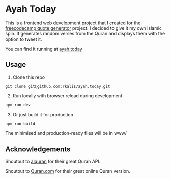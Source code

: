 # Ayah Today

This is a frontend web development project that I created for the
[freecodecamp quote generator](https://www.freecodecamp.com/challenges/build-a-random-quote-machine) project. I decided to give it my own Islamic spin. It generates random verses from the Quran and displays them with the option to tweet it.

You can find it running at [ayah.today](http://ayah.today)

## Usage
1. Clone this repo
```
git clone git@github.com:rkalis/ayah.today.git
```
2. Run locally with browser reload during development
```
npm run dev
```
3. Or just build it for production
```
npm run build
```
The minimised and production-ready files will be in www/

## Acknowledgements
Shoutout to [alquran](https://alquran.cloud/api) for their great Quran API.

Shoutout to [Quran.com](https://quran.com/) for their great online Quran version.
